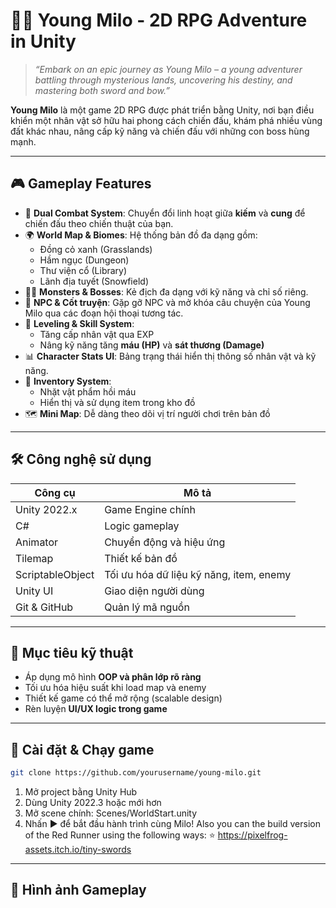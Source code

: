 # 🧝‍♂️ Young Milo - 2D RPG Adventure in Unity

> *“Embark on an epic journey as Young Milo – a young adventurer battling through mysterious lands, uncovering his destiny, and mastering both sword and bow.”*

**Young Milo** là một game 2D RPG được phát triển bằng Unity, nơi bạn điều khiển một nhân vật sở hữu hai phong cách chiến đấu, khám phá nhiều vùng đất khác nhau, nâng cấp kỹ năng và chiến đấu với những con boss hùng mạnh.

---

## 🎮 Gameplay Features

- 🎯 **Dual Combat System**: Chuyển đổi linh hoạt giữa **kiếm** và **cung** để chiến đấu theo chiến thuật của bạn.
- 🌍 **World Map & Biomes**: Hệ thống bản đồ đa dạng gồm:
  - Đồng cỏ xanh (Grasslands)
  - Hầm ngục (Dungeon)
  - Thư viện cổ (Library)
  - Lãnh địa tuyết (Snowfield)
- 🧟‍♂️ **Monsters & Bosses**: Kẻ địch đa dạng với kỹ năng và chỉ số riêng.
- 🧠 **NPC & Cốt truyện**: Gặp gỡ NPC và mở khóa câu chuyện của Young Milo qua các đoạn hội thoại tương tác.
- 💪 **Leveling & Skill System**: 
  - Tăng cấp nhân vật qua EXP
  - Nâng kỹ năng tăng **máu (HP)** và **sát thương (Damage)**
- 📊 **Character Stats UI**: Bảng trạng thái hiển thị thông số nhân vật và kỹ năng.
- 🎒 **Inventory System**:
  - Nhặt vật phẩm hồi máu
  - Hiển thị và sử dụng item trong kho đồ
- 🗺️ **Mini Map**: Dễ dàng theo dõi vị trí người chơi trên bản đồ

---

## 🛠️ Công nghệ sử dụng

| Công cụ | Mô tả |
|--------|------|
| Unity 2022.x | Game Engine chính |
| C# | Logic gameplay |
| Animator | Chuyển động và hiệu ứng |
| Tilemap | Thiết kế bản đồ |
| ScriptableObject | Tối ưu hóa dữ liệu kỹ năng, item, enemy |
| Unity UI | Giao diện người dùng |
| Git & GitHub | Quản lý mã nguồn |

---

## 🧪 Mục tiêu kỹ thuật

- Áp dụng mô hình **OOP và phân lớp rõ ràng**
- Tối ưu hóa hiệu suất khi load map và enemy
- Thiết kế game có thể mở rộng (scalable design)
- Rèn luyện **UI/UX logic trong game**

---

## 🚀 Cài đặt & Chạy game
```bash
git clone https://github.com/yourusername/young-milo.git
```
1. Mở project bằng Unity Hub
2. Dùng Unity 2022.3 hoặc mới hơn
3. Mở scene chính: Scenes/WorldStart.unity
4. Nhấn ▶ để bắt đầu hành trình cùng Milo!
Also you can the build version of the Red Runner using the following ways:
⭐ https://pixelfrog-assets.itch.io/tiny-swords

---
📸 Hình ảnh Gameplay
---

